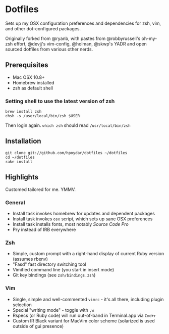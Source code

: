 # Dotfiles

Sets up my OSX configuration preferences and dependencies for zsh, vim, 
and other dot-configured packages.

Originally forked from @ryanb, with pastes from @robbyrussell's 
oh-my-zsh effort, @devjj's vim-config, @holman, @skwp's YADR and open 
sourced dotfiles from various other nerds.

## Prerequisites

* Mac OSX 10.8+
* Homebrew installed
* zsh as default shell

### Setting shell to use the latest version of zsh

    brew install zsh
    chsh -s /user/local/bin/zsh $USER

Then login again. `which zsh` should read `/usr/local/bin/zsh`

## Installation

    git clone git://github.com/hpoydar/dotfiles ~/dotfiles
    cd ~/dotfiles
    rake install

## Highlights

Customed tailored for me. YMMV.

### General

* Install task invokes homebrew for updates and dependent packages
* Install task invokes `osx` script, which sets up sane OSX preferences 
* Install task installs fonts, most notably _Source Code Pro_
* Pry instead of IRB everywhere

### Zsh

* Simple, custom prompt with a right-hand display of current Ruby version (assumes rbenv)
* "Fasd" fast directory switching tool
* Vimified command line (you start in insert mode)
* Git key bindings (see `zsh/bindings.zsh`)

### Vim

* Single, simple and well-commented `vimrc` - it's all there, including plugin selection
* Special "writing mode" - toggle with `,w`
* Rspecs (or Ruby code) will run out-of-band in Terminal.app via `Cmd+r`
* Custom IR Black variant for MacVim color scheme (solarized is used outside of gui presence)

